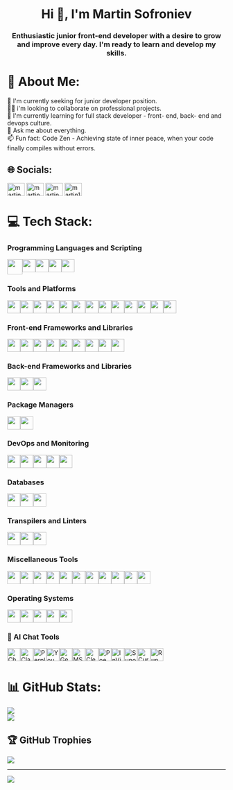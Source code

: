 <h1 align="center">Hi 👋, I'm Martin Sofroniev</h1>
<h3 align="center">Enthusiastic junior front-end developer with a desire to grow and improve every day. I'm ready to learn and develop my skills.</h3>

# 💫 About Me:
👋 I'm currently seeking for junior developer position.<br>👨‍💻 i'm looking to collaborate on professional projects.<br>🌱 I'm currently learning for full stack developer - front- end, back- end and devops culture.<br>💬 Ask me about everything.<br>📫 Fun fact: Code Zen - Achieving state of inner peace, when your code finally compiles without errors.


## 🌐 Socials:
<p align="left">
<a href="https://www.linkedin.com/in/martin-sofroniev-b4111326b/" target="blank"><img align="center" src="https://raw.githubusercontent.com/rahuldkjain/github-profile-readme-generator/master/src/images/icons/Social/linked-in-alt.svg" alt="martin sofroniev" height="30" width="40" /></a>
<a href="https://www.facebook.com/profile.php?id=100009733451214" target="blank"><img align="center" src="https://raw.githubusercontent.com/rahuldkjain/github-profile-readme-generator/master/src/images/icons/Social/facebook.svg" alt="martin sofroniev" height="30" width="40" /></a>
<a href="https://instagram.com/martin_13s18" target="blank"><img align="center" src="https://raw.githubusercontent.com/rahuldkjain/github-profile-readme-generator/master/src/images/icons/Social/instagram.svg" alt="martin_sw4" height="30" width="40" /></a>
<a href="https://discord.gg/martin13s18" target="blank"><img align="center" src="https://raw.githubusercontent.com/rahuldkjain/github-profile-readme-generator/master/src/images/icons/Social/discord.svg" alt="martin13s18" height="30" width="40" /></a>
</p>

# 💻 Tech Stack:

### Programming Languages and Scripting
<div style="display: flex; flex-wrap: wrap;">
  <img src="https://img.shields.io/badge/C++-00599C?style=flat&logo=c%2B%2B&logoColor=white" height=35"">
  <img src="https://img.shields.io/badge/CSS3-1572B6?style=flat&logo=css3&logoColor=white" height="30">
  <img src="https://img.shields.io/badge/HTML5-E34F26?style=flat&logo=html5&logoColor=white" height="30">
  <img src="https://img.shields.io/badge/JavaScript-F7DF1E?style=flat&logo=javascript&logoColor=black" height="30">
  <img src="https://img.shields.io/badge/TypeScript-007ACC?style=flat&logo=typescript&logoColor=white" height="30">
</div>

### Tools and Platforms
<div style="display: flex; flex-wrap: wrap;">
  <img src="https://img.shields.io/badge/Windows%20Terminal-4D4D4D?style=flat&logo=windowsterminal&logoColor=white" height="30">
  <img src="https://img.shields.io/badge/Azure-0078D4?style=flat&logo=microsoftazure&logoColor=white" height="30">
  <img src="https://img.shields.io/badge/Firebase-FFCA28?style=flat&logo=firebase&logoColor=black" height="30">
  <img src="https://img.shields.io/badge/GitHub%20Pages-327FC7?style=flat&logo=github&logoColor=white" height="30">
  <img src="https://img.shields.io/badge/Heroku-430098?style=flat&logo=heroku&logoColor=white" height="30">
  <img src="https://img.shields.io/badge/Render-46E3B7?style=flat&logo=render&logoColor=black" height="30">
  <img src="https://img.shields.io/badge/Netlify-00C7B7?style=flat&logo=netlify&logoColor=white" height="30">
  <img src="https://img.shields.io/badge/Vercel-000000?style=flat&logo=vercel&logoColor=white" height="30">
  <img src="https://img.shields.io/badge/Azure%20DevOps-0078D7?style=flat&logo=azuredevops&logoColor=white" height="30">
  <img src="https://img.shields.io/badge/Jira-0052CC?style=flat&logo=jira&logoColor=white" height="30">
  <img src="https://img.shields.io/badge/MS%20Office-D83B01?style=flat&logo=microsoftoffice&logoColor=white" height="30">
  <img src="https://img.shields.io/badge/Docker%20Compose-2496ED?style=flat&logo=docker&logoColor=white" height="30">
  <img src="https://img.shields.io/badge/Git-F05032?style=flat&logo=git&logoColor=white" height="30">
</div>

### Front-end Frameworks and Libraries
<div style="display: flex; flex-wrap: wrap;">
  <img src="https://img.shields.io/badge/Angular-DD0031?style=flat&logo=angular&logoColor=white" height="30">
  <img src="https://img.shields.io/badge/React-61DAFB?style=flat&logo=react&logoColor=black" height="30">
  <img src="https://img.shields.io/badge/jQuery-0769AD?style=flat&logo=jquery&logoColor=white" height="30">
  <img src="https://img.shields.io/badge/RXJS-B7178C?style=flat&logo=reactivex&logoColor=white" height="30">
  <img src="https://img.shields.io/badge/Styled--components-DB7093?style=flat&logo=styled-components&logoColor=white" height="30">
  <img src="https://img.shields.io/badge/TailwindCSS-38B2AC?style=flat&logo=tailwind-css&logoColor=white" height="30">
  <img src="https://img.shields.io/badge/Bootstrap-7952B3?style=flat&logo=bootstrap&logoColor=white" height="30">
  <img src="https://img.shields.io/badge/MUI-007FFF?style=flat&logo=mui&logoColor=white" height="30">
  <img src="https://img.shields.io/badge/React%20Router-CA4245?style=flat&logo=react-router&logoColor=white" height="30">
</div>

### Back-end Frameworks and Libraries
<div style="display: flex; flex-wrap: wrap;">
  <img src="https://img.shields.io/badge/Express.js-000000?style=flat&logo=express&logoColor=white" height="30">
  <img src="https://img.shields.io/badge/Node.js-339933?style=flat&logo=nodedotjs&logoColor=white" height="30">
  <img src="https://img.shields.io/badge/Nodemon-76D04B?style=flat&logo=nodemon&logoColor=white" height="30">
</div>

### Package Managers
<div style="display: flex; flex-wrap: wrap;">
  <img src="https://img.shields.io/badge/NPM-CB3837?style=flat&logo=npm&logoColor=white" height="30">
  <img src="https://img.shields.io/badge/Yarn-2C8EBB?style=flat&logo=yarn&logoColor=white" height="30">
</div>

### DevOps and Monitoring
<div style="display: flex; flex-wrap: wrap;">
  <img src="https://img.shields.io/badge/Docker-2496ED?style=flat&logo=docker&logoColor=white" height="30">
  <img src="https://img.shields.io/badge/Jenkins-D24939?style=flat&logo=jenkins&logoColor=white" height="30">
  <img src="https://img.shields.io/badge/Terraform-623CE4?style=flat&logo=terraform&logoColor=white" height="30">
  <img src="https://img.shields.io/badge/Grafana-F46800?style=flat&logo=grafana&logoColor=white" height="30">
  <img src="https://img.shields.io/badge/Prometheus-E6522C?style=flat&logo=prometheus&logoColor=white" height="30">
</div>

### Databases
<div style="display: flex; flex-wrap: wrap;">
  <img src="https://img.shields.io/badge/MongoDB-47A248?style=flat&logo=mongodb&logoColor=white" height="30">
  <img src="https://img.shields.io/badge/MySQL-4479A1?style=flat&logo=mysql&logoColor=white" height="30">
  <img src="https://img.shields.io/badge/Neo4j-008CC1?style=flat&logo=neo4j&logoColor=white" height="30">
</div>

### Transpilers and Linters
<div style="display: flex; flex-wrap: wrap;">
  <img src="https://img.shields.io/badge/Babel-F9DC3E?style=flat&logo=babel&logoColor=black" height="30">
  <img src="https://img.shields.io/badge/ESLint-4B32C3?style=flat&logo=eslint&logoColor=white" height="30">
  <img src="https://img.shields.io/badge/Prettier-F7B93E?style=flat&logo=prettier&logoColor=black" height="30">
</div>

### Miscellaneous Tools
<div style="display: flex; flex-wrap: wrap;">
  <img src="https://img.shields.io/badge/JWT-000000?style=flat&logo=JSON%20web%20tokens&logoColor=white" height="30">
  <img src="https://img.shields.io/badge/Webpack-8DD6F9?style=flat&logo=webpack&logoColor=black" height="30">
  <img src="https://img.shields.io/badge/Vite-646CFF?style=flat&logo=vite&logoColor=white" height="30">
  <img src="https://img.shields.io/badge/Nginx-009639?style=flat&logo=nginx&logoColor=white" height="30">
  <img src="https://img.shields.io/badge/Adobe-FF0000?style=flat&logo=adobe&logoColor=white" height="30">
  <img src="https://img.shields.io/badge/Adobe%20Acrobat%20Reader-EC1C24?style=flat&logo=adobe-acrobat-reader&logoColor=white" height="30">
  <img src="https://img.shields.io/badge/Create%20React%20App-09D3AC?style=flat&logo=create-react-app&logoColor=white" height="30">
  <img src="https://img.shields.io/badge/Figma-F24E1E?style=flat&logo=figma&logoColor=white" height="30">
  <img src="https://img.shields.io/badge/Jekyll-CC0000?style=flat&logo=jekyll&logoColor=white" height="30">
  <img src="https://img.shields.io/badge/WordPress-21759B?style=flat&logo=wordpress&logoColor=white" height="30">
  <img src="https://img.shields.io/badge/Jquery%20AJAX-0769AD?style=flat&logo=jquery&logoColor=white" height="30">
</div>

### Operating Systems
<div style="display: flex; flex-wrap: wrap;">
  <img src="https://img.shields.io/badge/Windows-0078D6?style=flat&logo=windows&logoColor=white" height="30">
  <img src="https://img.shields.io/badge/Linux%20Kernel-FCC624?style=flat&logo=linux&logoColor=black" height="30">
  <img src="https://img.shields.io/badge/Ubuntu-E95420?style=flat&logo=ubuntu&logoColor=white" height="30">
  <img src="https://img.shields.io/badge/Alpine%20Linux-0D597F?style=flat&logo=alpinelinux&logoColor=white" height="30">
  <img src="https://img.shields.io/badge/RedHat-EE0000?style=flat&logo=redhat&logoColor=white" height="30">
</div>

### 🤖 AI Chat Tools  
 
<div style="display: flex; flex-wrap: wrap;">
  <img src="https://img.shields.io/badge/ChatGPT-10A37F?style=for-the-badge&logo=openai&logoColor=white" alt="ChatGPT" height="30">
  <img src="https://img.shields.io/badge/Claude-3F4FA0?style=for-the-badge&logo=anthropic&logoColor=white" alt="Claude" height="30">
  <img src="https://img.shields.io/badge/Perplexity-0056D2?style=for-the-badge&logo=perplexity&logoColor=white" alt="Perplexity" height="30">
  <img src="https://img.shields.io/badge/YouChat-FF6C37?style=for-the-badge&logo=you&logoColor=white" alt="YouChat" height="30">
  <img src="https://img.shields.io/badge/Gemini-4285F4?style=for-the-badge&logo=google&logoColor=white" alt="Gemini" height="30">
  <img src="https://img.shields.io/badge/MS%20Copilot-0078D4?style=for-the-badge&logo=microsoft&logoColor=white" alt="MS Copilot" height="30">
  <img src="https://img.shields.io/badge/CleverBot-00B8D4?style=for-the-badge&logo=cleverbot&logoColor=white" alt="CleverBot" height="30">
  <img src="https://img.shields.io/badge/Poe-9B51E0?style=for-the-badge&logo=poe&logoColor=white" alt="Poe" height="30">
  <img src="https://img.shields.io/badge/InVideo%20AI-F68585?style=for-the-badge&logo=invideo&logoColor=white" alt="InVideo AI" height="30">
  <img src="https://img.shields.io/badge/Suno%20Music-FF4A83?style=for-the-badge&logo=suno&logoColor=white" alt="Suno Music" height="30">
  <img src="https://img.shields.io/badge/Cursor-4CAF50?style=for-the-badge&logo=cursor&logoColor=white" alt="Cursor" height="30">
  <img src="https://img.shields.io/badge/Runway-000000?style=for-the-badge&logo=runwayml&logoColor=white" alt="Runway" height="30">
</div>

# 📊 GitHub Stats:
![](https://github-readme-streak-stats.herokuapp.com/?user=Martin322s&theme=dark&hide_border=false)<br/>
![](https://github-readme-stats.vercel.app/api/top-langs/?username=Martin322s&theme=dark&hide_border=false&include_all_commits=true&count_private=true&layout=compact)

## 🏆 GitHub Trophies
![](https://github-profile-trophy.vercel.app/?username=Martin322s&theme=radical&no-frame=false&no-bg=false&margin-w=4)

---
[![](https://visitcount.itsvg.in/api?id=Martin322&label=Profile%20Views&color=8&icon=0&pretty=true)](https://visitcount.itsvg.in)

<!-- Proudly created with GPRM ( https://gprm.itsvg.in ) -->
